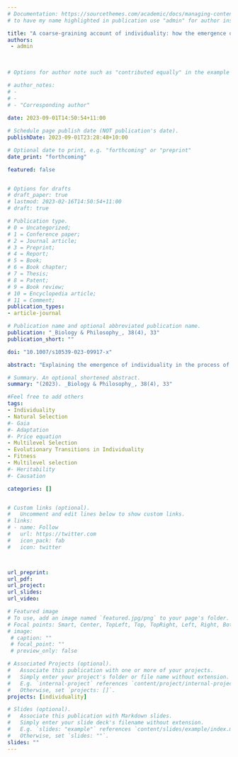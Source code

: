 ```yaml
---
# Documentation: https://sourcethemes.com/academic/docs/managing-content/ 
# to have my name highlighted in publication use "admin" for author instead of Pierrick Bourrat

title: "A coarse-graining account of individuality: how the emergence of individuals represents a summary of lower-level evolutionary processes?"
authors:
 - admin

 
 
# Options for author note such as "contributed equally" in the example below, assuming they are three authors, the third author is corresponding author.

# author_notes:
# - 
# - 
# - "Corresponding author"
 
date: 2023-09-01T14:50:54+11:00

# Schedule page publish date (NOT publication's date).
publishDate: 2023-09-01T23:28:48+10:00

# Optional date to print, e.g. "forthcoming" or "preprint"
date_print: "forthcoming"

featured: false


# Options for drafts
# draft_paper: true
# lastmod: 2023-02-16T14:50:54+11:00
# draft: true

# Publication type.
# 0 = Uncategorized;
# 1 = Conference paper;
# 2 = Journal article;
# 3 = Preprint;
# 4 = Report;
# 5 = Book;
# 6 = Book chapter;
# 7 = Thesis;
# 8 = Patent;
# 9 = Book review;
# 10 = Encyclopedia article;
# 11 = Comment;
publication_types:
- article-journal

# Publication name and optional abbreviated publication name.
publication: "_Biology & Philosophy_, 38(4), 33"
publication_short: ""

doi: "10.1007/s10539-023-09917-x"

abstract: "Explaining the emergence of individuality in the process of evolution remains a challenge; it faces the difficulty of characterizing adequately what ‘emergence’ amounts to. Here, I present a pragmatic account of individuality in which I take up this challenge. Following this account, individuals that emerge from an evolutionary transition in individuality are coarse-grained entities: entities that are summaries of lower-level evolutionary processes. Although this account may prima facie appear to ultimately rely on epistemic considerations, I show that it can be used to vindicate the emergence of individuals in a quasi-ontological sense. To this end, I discuss a recent account of evolutionary transitions in individuality proposed by Godfrey-Smith and Kerr (Brit J Philos Sci 64(1):205–222, 2013) where a transition occurs through several stages, each with an accompanying model. I focus on the final stage where higher-level entities are ascribed a separate fitness parameter, while they were not in the previous stages. In light of my account, I provide some justification for why such a change in parameters is necessary and cannot be dismissed as merely epistemic."

# Summary. An optional shortened abstract.
summary: "(2023). _Biology & Philosophy_, 38(4), 33"

#Feel free to add others
tags:
- Individuality
- Natural Selection
#- Gaia
#- Adaptation
#- Price equation
- Multilevel Selection
- Evolutionary Transitions in Individuality
- Fitness
- Multilevel selection
#- Heritability
#- Causation

categories: []


# Custom links (optional).
#   Uncomment and edit lines below to show custom links.
# links:
# - name: Follow
#   url: https://twitter.com
#   icon_pack: fab
#   icon: twitter



url_preprint:
url_pdf:
url_project:
url_slides:
url_video:

# Featured image
# To use, add an image named `featured.jpg/png` to your page's folder. 
# Focal points: Smart, Center, TopLeft, Top, TopRight, Left, Right, BottomLeft, Bottom, BottomRight.
# image:
 # caption: ""
 # focal_point: ""
 # preview_only: false

# Associated Projects (optional).
#   Associate this publication with one or more of your projects.
#   Simply enter your project's folder or file name without extension.
#   E.g. `internal-project` references `content/project/internal-project/index.md`.
#   Otherwise, set `projects: []`.
projects: [individuality]

# Slides (optional).
#   Associate this publication with Markdown slides.
#   Simply enter your slide deck's filename without extension.
#   E.g. `slides: "example"` references `content/slides/example/index.md`.
#   Otherwise, set `slides: ""`.
slides: ""
---
```

